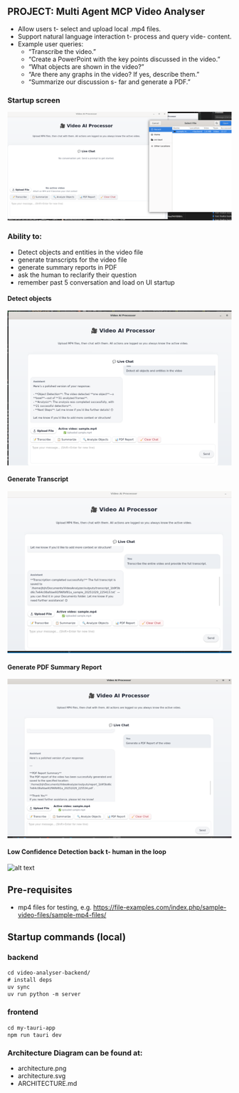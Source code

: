 ## PROJECT: Multi Agent MCP Video Analyser

- Allow users t- select and upload local .mp4 files. 
- Support natural language interaction t- process and query vide- content. 
- Example user queries: 
    - “Transcribe the video.” 
    - “Create a PowerPoint with the key points discussed in the video.” 
    - “What objects are shown in the video?” 
    - “Are there any graphs in the video? If yes, describe them.” 
    - “Summarize our discussion s- far and generate a PDF.” 

### Startup screen
![alt text](images/image.png)

### Ability to:
- Detect objects and entities in the video file
- generate transcripts for the video file
- generate summary reports in PDF
- ask the human to reclarify their question
- remember past 5 conversation and load on UI startup

#### Detect objects
![alt text](images/image-1.png)

#### Generate Transcript
![alt text](images/image-2.png)

#### Generate PDF Summary Report
![alt text](images/image-3.png)

#### Low Confidence Detection back t- human in the loop
![alt text](iamges/human.png)

## Pre-requisites
- mp4 files for testing, e.g. https://file-examples.com/index.php/sample-video-files/sample-mp4-files/


## Startup commands (local)

### backend
```
cd video-analyser-backend/
# install deps
uv sync 
uv run python -m server
```

### frontend
```
cd my-tauri-app
npm run tauri dev
```


### Architecture Diagram can be found at:
- architecture.png
- architecture.svg
- ARCHITECTURE.md

